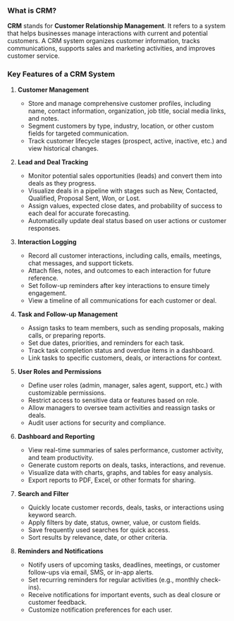### **What is CRM?**

**CRM** stands for **Customer Relationship Management**. It refers to a system that helps businesses manage interactions with current and potential customers. A CRM system organizes customer information, tracks communications, supports sales and marketing activities, and improves customer service.


### **Key Features of a CRM System**

1. **Customer Management**

   * Store and manage comprehensive customer profiles, including name, contact information, organization, job title, social media links, and notes.
   * Segment customers by type, industry, location, or other custom fields for targeted communication.
   * Track customer lifecycle stages (prospect, active, inactive, etc.) and view historical changes.

2. **Lead and Deal Tracking**

   * Monitor potential sales opportunities (leads) and convert them into deals as they progress.
   * Visualize deals in a pipeline with stages such as New, Contacted, Qualified, Proposal Sent, Won, or Lost.
   * Assign values, expected close dates, and probability of success to each deal for accurate forecasting.
   * Automatically update deal status based on user actions or customer responses.

3. **Interaction Logging**

   * Record all customer interactions, including calls, emails, meetings, chat messages, and support tickets.
   * Attach files, notes, and outcomes to each interaction for future reference.
   * Set follow-up reminders after key interactions to ensure timely engagement.
   * View a timeline of all communications for each customer or deal.

4. **Task and Follow-up Management**

   * Assign tasks to team members, such as sending proposals, making calls, or preparing reports.
   * Set due dates, priorities, and reminders for each task.
   * Track task completion status and overdue items in a dashboard.
   * Link tasks to specific customers, deals, or interactions for context.

5. **User Roles and Permissions**

   * Define user roles (admin, manager, sales agent, support, etc.) with customizable permissions.
   * Restrict access to sensitive data or features based on role.
   * Allow managers to oversee team activities and reassign tasks or deals.
   * Audit user actions for security and compliance.

6. **Dashboard and Reporting**

   * View real-time summaries of sales performance, customer activity, and team productivity.
   * Generate custom reports on deals, tasks, interactions, and revenue.
   * Visualize data with charts, graphs, and tables for easy analysis.
   * Export reports to PDF, Excel, or other formats for sharing.

7. **Search and Filter**

   * Quickly locate customer records, deals, tasks, or interactions using keyword search.
   * Apply filters by date, status, owner, value, or custom fields.
   * Save frequently used searches for quick access.
   * Sort results by relevance, date, or other criteria.

8. **Reminders and Notifications**

   * Notify users of upcoming tasks, deadlines, meetings, or customer follow-ups via email, SMS, or in-app alerts.
   * Set recurring reminders for regular activities (e.g., monthly check-ins).
   * Receive notifications for important events, such as deal closure or customer feedback.
   * Customize notification preferences for each user.
